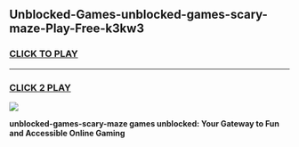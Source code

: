 
## Unblocked-Games-unblocked-games-scary-maze-Play-Free-k3kw3
<h3>
<a href="https://premium76.site?title=unblocked-games-scary-maze&ref=18A1">CLICK TO PLAY</a></h3>
<hr>

<h3>
<a href="https://premium76.site?title=unblocked-games-scary-maze&ref=18A1">CLICK 2 PLAY</a>
  
</h3>

<a href="https://premium76.site?title=unblocked-games-scary-maze&ref=18A1"><img src="https://clearcache.store/games.png"></a>


**unblocked-games-scary-maze games unblocked: Your Gateway to Fun and Accessible Online Gaming**
